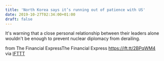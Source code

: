 ```yaml
---
title: 'North Korea says it’s running out of patience with US'
date: 2019-10-27T02:34:00+01:00
draft: false
---
```


It's warning that a close personal relationship between their leaders alone wouldn't be enough to prevent nuclear diplomacy from derailing.  
  
from The Financial ExpressThe Financial Express https://ift.tt/2BPqWM4  
via [IFTTT](https://ifttt.com/?ref=da&site=blogger)